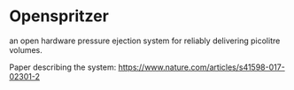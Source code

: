 # Openspritzer
an open hardware pressure ejection system for reliably delivering picolitre volumes.

Paper describing the system: https://www.nature.com/articles/s41598-017-02301-2
